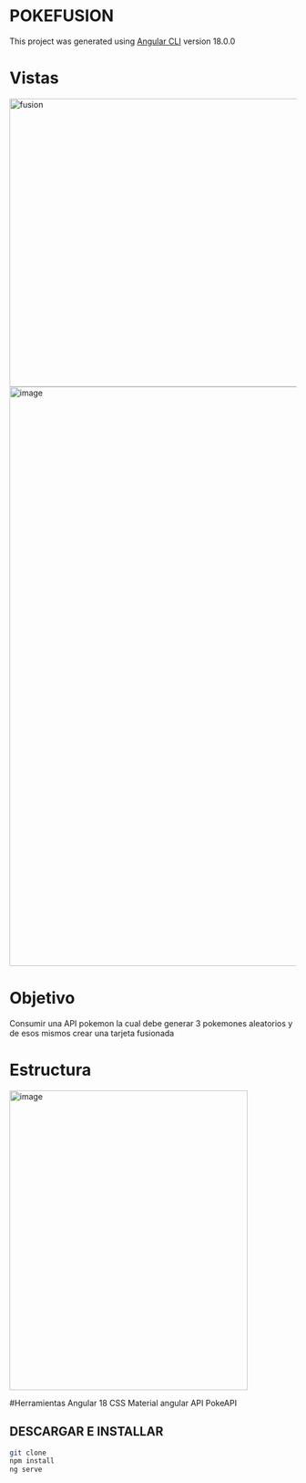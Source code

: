 # POKEFUSION

This project was generated using [Angular CLI](https://github.com/angular/angular-cli) version 18.0.0

# Vistas
<img width="930" height="505" alt="fusion" src="https://github.com/user-attachments/assets/776df3ee-d189-4648-bdbf-234b1e64e847" />
<img width="1864" height="1015" alt="image" src="https://github.com/user-attachments/assets/bf08fcb3-3c14-4aae-a5f7-f3616e015df3" />

# Objetivo
Consumir una API pokemon la cual debe generar 3 pokemones aleatorios y de esos mismos crear una tarjeta fusionada

# Estructura 
<img width="418" height="525" alt="image" src="https://github.com/user-attachments/assets/f0b93a9e-4e18-46d3-97cd-6bd98670683e" />


#Herramientas
Angular 18
CSS
Material angular
API PokeAPI

## DESCARGAR E INSTALLAR
```bash
git clone
npm install
ng serve
```

